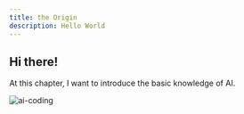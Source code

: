 ```yaml
---
title: the Origin
description: Hello World
---
```


## Hi there!

At this chapter, I want to introduce the basic knowledge of AI.

![ai-coding](https://d1lamhf6l6yk6d.cloudfront.net/uploads/2025/10/250918-Trillion-Dollar-AI-ILG-5-r8.png)
